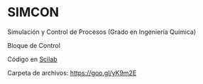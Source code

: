 # SIMCON
 Simulación y Control de Procesos (Grado en Ingeniería Química)
 
 Bloque de Control
 
 Código en [Scilab](http://www.scilab.org/)

 Carpeta de archivos: https://goo.gl/yK9m2E
